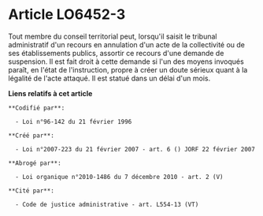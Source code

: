 # Article LO6452-3

Tout membre du conseil territorial peut, lorsqu'il saisit le tribunal administratif d'un recours en annulation d'un acte de
la collectivité ou de ses établissements publics, assortir ce recours d'une demande de suspension. Il est fait droit à cette
demande si l'un des moyens invoqués paraît, en l'état de l'instruction, propre à créer un doute sérieux quant à la légalité
de l'acte attaqué. Il est statué dans un délai d'un mois.

**Liens relatifs à cet article**

	**Codifié par**:

	  - Loi n°96-142 du 21 février 1996

	**Créé par**:

	  - Loi n°2007-223 du 21 février 2007 - art. 6 () JORF 22 février 2007

	**Abrogé par**:

	  - Loi organique n°2010-1486 du 7 décembre 2010 - art. 2 (V)

	**Cité par**:

	  - Code de justice administrative - art. L554-13 (VT)
